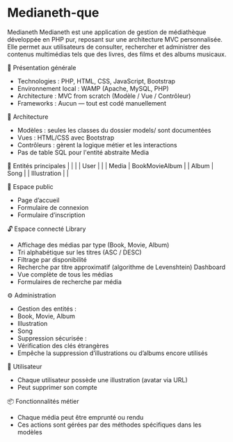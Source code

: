 # Medianeth-que
Medianeth
Medianeth est une application de gestion de médiathèque développée en PHP pur, reposant sur une architecture MVC personnalisée. Elle permet aux utilisateurs de consulter, rechercher et administrer des contenus multimédias tels que des livres, des films et des albums musicaux.

🧠 Présentation générale
- Technologies : PHP, HTML, CSS, JavaScript, Bootstrap
- Environnement local : WAMP (Apache, MySQL, PHP)
- Architecture : MVC from scratch (Modèle / Vue / Contrôleur)
- Frameworks : Aucun — tout est codé manuellement

🧱 Architecture
- Modèles : seules les classes du dossier models/ sont documentées
- Vues : HTML/CSS avec Bootstrap
- Contrôleurs : gèrent la logique métier et les interactions
- Pas de table SQL pour l'entité abstraite Media

🧩 Entités principales
|  |  | 
| User |  | 
| Media | BookMovieAlbum | 
| Album | Song | 
| Illustration |  | 



🔐 Espace public
- Page d’accueil
- Formulaire de connexion
- Formulaire d’inscription

🔓 Espace connecté
Library
- Affichage des médias par type (Book, Movie, Album)
- Tri alphabétique sur les titres (ASC / DESC)
- Filtrage par disponibilité
- Recherche par titre approximatif (algorithme de Levenshtein)
Dashboard
- Vue complète de tous les médias
- Formulaires de recherche par média

⚙️ Administration
- Gestion des entités :
- Book, Movie, Album
- Illustration
- Song
- Suppression sécurisée :
- Vérification des clés étrangères
- Empêche la suppression d’illustrations ou d’albums encore utilisés

👤 Utilisateur
- Chaque utilisateur possède une illustration (avatar via URL)
- Peut supprimer son compte

📦 Fonctionnalités métier
- Chaque média peut être emprunté ou rendu
- Ces actions sont gérées par des méthodes spécifiques dans les modèles
